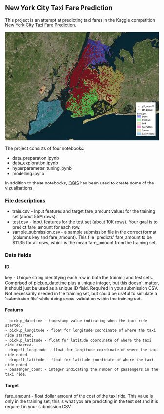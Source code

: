 New York City Taxi Fare Prediction
---

This project is an attempt at predicting taxi fares in the Kaggle competition [New York City Taxi Fare Prediction](https://www.kaggle.com/c/new-york-city-taxi-fare-prediction).

<img src="qgis/boroughs.png" alt="drawing" width="800"/>

The project consists of four notebooks:

- data_preparation.ipynb
- data_exploration.ipynb
- hyperparameter_tuning.ipynb
- modelling.ipynb

In addition to these notebooks, [QGIS](https://www.qgis.org) has been used to create some of the vizualisations.

### [File descriptions](https://www.kaggle.com/c/new-york-city-taxi-fare-prediction/data)

- train.csv - Input features and target fare_amount values for the training set (about 55M rows).
- test.csv - Input features for the test set (about 10K rows). Your goal is to predict fare_amount for each row.
- sample_submission.csv - a sample submission file in the correct format (columns key and fare_amount). This file 'predicts' fare_amount to be $11.35 for all rows, which is the mean fare_amount from the training set.

### Data fields

#### ID

key - Unique string identifying each row in both the training and test sets. Comprised of pickup_datetime plus a unique integer, but this doesn't matter, it should just be used as a unique ID field. Required in your submission CSV. Not necessarily needed in the training set, but could be useful to simulate a 'submission file' while doing cross-validation within the training set.

#### Features

    - pickup_datetime - timestamp value indicating when the taxi ride started.
    - pickup_longitude - float for longitude coordinate of where the taxi ride started.
    - pickup_latitude - float for latitude coordinate of where the taxi ride started.
    - dropoff_longitude - float for longitude coordinate of where the taxi ride ended.
    - dropoff_latitude - float for latitude coordinate of where the taxi ride ended.
    - passenger_count - integer indicating the number of passengers in the taxi ride.

#### Target

fare_amount - float dollar amount of the cost of the taxi ride. This value is only in the training set; this is what you are predicting in the test set and it is required in your submission CSV.